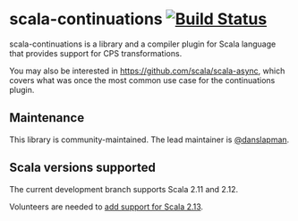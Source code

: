 # scala-continuations [![Build Status](https://travis-ci.org/scala/scala-continuations.svg?branch=master)](https://travis-ci.org/scala/scala-continuations)

scala-continuations is a library and a compiler plugin for Scala language that provides support for CPS transformations.

You may also be interested in https://github.com/scala/scala-async, which covers what was once the most common use case for the continuations plugin.

## Maintenance

This library is community-maintained. The lead maintainer is [@danslapman](https://github.com/danslapman). 

## Scala versions supported

The current development branch supports Scala 2.11 and 2.12.

Volunteers are needed to [add support for Scala 2.13](https://github.com/scala/scala-continuations/issues/37).
